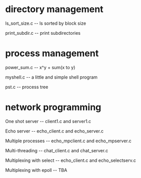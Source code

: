 # directory management

ls_sort_size.c -- ls sorted by block size

print_subdir.c -- print subdirectories

# process management

power_sum.c -- x^y + sum(x to y)

myshell.c -- a little and simple shell program

pst.c -- process tree

# network programming

One shot server -- client1.c and server1.c

Echo server -- echo_client.c and echo_server.c

Multiple processes -- echo_mpclient.c and echo_mpserver.c

Multi-threading -- chat_client.c and chat_server.c

Multiplexing with select -- echo_client.c and  echo_selectserv.c

Multiplexing with epoll -- TBA
